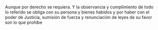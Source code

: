 Aunque por derecho se requiera. Y la observancia y cumplimiento de todo lo referido se obliga con su persona y bienes habidos y por haber con el poder de Justicia, sumisión de fuerza y renunciación de leyes de su favor son lo que prohíbe